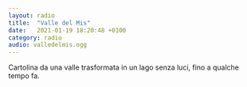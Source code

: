 ```yaml
---
layout: radio
title:  "Valle del Mis"
date:   2021-01-19 18:20:48 +0100
category: radio
audio: valledelmis.ogg
---
```


Cartolina da una valle trasformata in un lago senza luci, fino a qualche tempo fa. 
